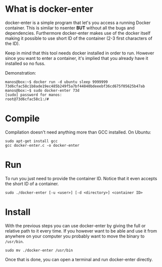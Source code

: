 # What is docker-enter

docker-enter is a simple program that let's you access a running Docker container. This is similar to nsenter **BUT** without all the bugs and dependencies. Furthermore docker-enter makes use of the docker itself making it possible to use short ID of the container (2-3 first characters of the ID).

Keep in mind that this tool needs docker installed in order to run. However since you want to enter a container, it's implied that you already have it installed so no fuss.

Demonstration:
````
manos@box:~$ docker run -d ubuntu sleep 9999999
73d6cfac58c1b8ade19ec485b249f5a7bf44840bdeeebf36cd675f05625b47ab
manos@box:~$ sudo docker-enter 73d
[sudo] password for manos: 
root@73d6cfac58c1:/# 
````


# Compile
Compilation doesn't need anything more than GCC installed. On Ubuntu:
```
sudo apt-get install gcc
gcc docker-enter.c -o docker-enter
```

# Run
To run you just need to provide the container ID. Notice that it
even accepts the short ID of a container.

```
sudo ./docker-enter [-u <user>] [-d <directory>] <container ID>
```

# Install
With the previous steps you can use docker-enter by giving the full or relative path to it every time. If you however want to be able and use it from anywhere on your computer you probably want to move the binary to `/usr/bin`.

```
sudo mv ./docker-enter /usr/bin
```

Once that is done, you can open a terminal and run docker-enter directly.
